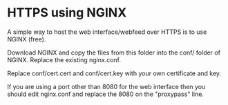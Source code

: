 # HTTPS using NGINX

A simple way to host the web interface/webfeed over HTTPS is to use NGINX (free).

Download NGINX and copy the files from this folder into the conf/ folder of NGINX. Replace the existing nginx.conf.

Replace conf/cert.cert and conf/cert.key with your own certificate and key.

If you are using a port other than 8080 for the web interface then you should edit nginx.conf and replace the 8080 on the "proxypass" line.

